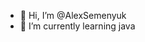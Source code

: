 - 👋 Hi, I’m @AlexSemenyuk
- 🌱 I’m currently learning java


<!---
AlexSemenyuk/AlexSemenyuk is a ✨ special ✨ repository because its `README.md` (this file) appears on your GitHub profile.
You can click the Preview link to take a look at your changes.
--->
